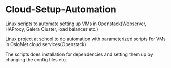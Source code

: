 # Cloud-Setup-Automation
Linux scripts to automate setting up VMs in Openstack(Webserver, HAProxy, Galera Cluster, load balancer etc.)

Linux project at school to do automation with parameterized scripts for VMs in OsloMet cloud services(Openstack)

The scripts does installation for dependencies and setting them up by changing the config files etc.
